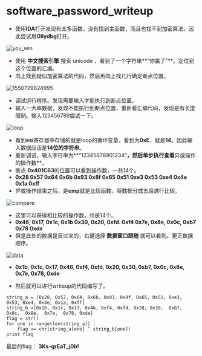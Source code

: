 

# software_password_writeup

- 使用**IDA**打开发现有太多函数，没有找到主函数，而且也找不到加密算法，因此尝试用**Ollydbg**打开。

![you_win](C:\Users\varas\PCTF_REVERSE\software_password_1\you_win.png)

- 使用 **中文搜索引擎** 搜索 unicode ，看到了一个字符串**“你赢了”**。定位到这个位置的汇编。
- 向上找到疑似加密算法的代码，然后再向上找几行确定断点位置。

![1550729824995](C:\Users\varas\PCTF_REVERSE\software_password_1\start_debug.png)

- 调试运行程序。发现需要输入才能执行到断点位置。
- 输入一大串数据，发现不能执行到断点位置，重新看汇编代码，发现是有长度限制。输入123456789尝试一下。

![loop](C:\Users\varas\PCTF_REVERSE\software_password_1\loop.png)

- 看到**esi**寄存器中存储的就是loop的循环变量，看到为**0xE**，就是**14**。因此输入数据应该是**14位的字符串**。
- 重新调试，输入字符串为**“12345678901234”**，然后单步执行查看**异或操作的操作数**。
- 断点 **0x401C63**的位置可以看到操作数，一共14个。
- **0x28 0x57 0x64 0x6b 0x93 0x8f 0x65 0x51 0xe3 0x53 0xe4 0x4e 0x1a 0xff**
- 异或操作结束之后，是**cmp**就是比较函数，将数据分成五段进行比较。

![compare](C:\Users\varas\PCTF_REVERSE\software_password_1\compare.png)

- 这里可以获得相比较的操作数，也是14个。
- **0x46, 0x17, 0x1c, 0x1b        0x30, 0x20, 0xfd. 0xf4       0x7e, 0x8e, 0x0c, 0xb7         0x78        0xde**
- 但是此处的数据是反过来的，右键选择 **数据窗口跟随** 就可以看到。更正数据顺序。

![data](C:\Users\varas\PCTF_REVERSE\software_password_1\data.png)

- **0x1b, 0x1c, 0x17, 0x46, 0xf4, 0xfd, 0x20, 0x30,  0xb7, 0x0c,  0x8e,  0x7e,  0x78, 0xde**



- 然后就可以进行writeup的代码编写了。

```
string_a = [0x28, 0x57, 0x64, 0x6b, 0x93, 0x8f, 0x65, 0x51, 0xe3, 0x53, 0xe4, 0x4e, 0x1a, 0xff]
string_b =[0x1b, 0x1c, 0x17, 0x46, 0xf4, 0xfd, 0x20, 0x30,  0xb7, 0x0c,  0x8e,  0x7e,  0x78, 0xde]
flag = str()
for one in range(len(string_a)) :
    flag += chr(string_a[one] ^ string_b[one])
print flag
```



最后的flag：       **3Ks-grEaT_j0b!**